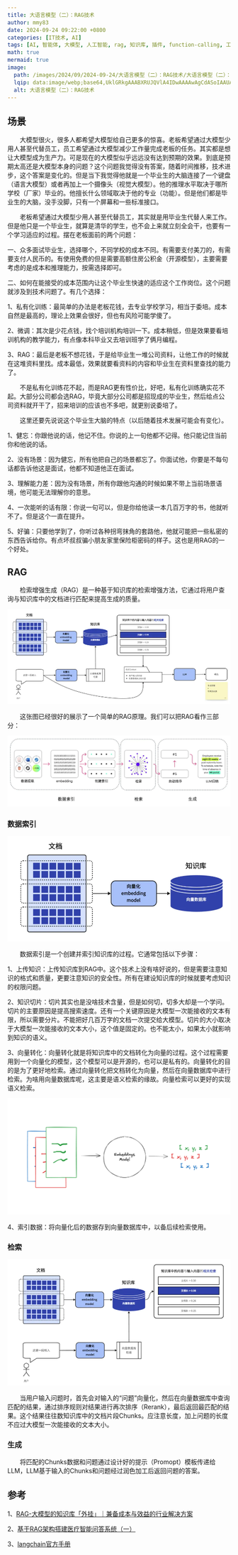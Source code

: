 ```yaml
---
title: 大语言模型（二）：RAG技术
author: mmy83
date: 2024-09-24 09:22:00 +0800
categories: [IT技术, AI]
tags: [AI, 智能体, 大模型, 人工智能, rag, 知识库, 插件, function-calling, 工作流]
math: true
mermaid: true
image:
  path: /images/2024/09/2024-09-24/大语言模型（二）：RAG技术/大语言模型（二）：RAG技术-00.png
  lqip: data:image/webp;base64,UklGRkgAAABXRUJQVlA4IDwAAAAwAgCdASoIAAUAAUAmJZQCdDiAATvzw/s8AAD+/izqIrpV3g0VdcPiW9hVm8faWTLXcOjLLT7RnkGIAAA=
  alt: 大语言模型（二）：RAG技术
---
```


## 场景

&emsp;&emsp;大模型很火，很多人都希望大模型给自己更多的惊喜。老板希望通过大模型少用人甚至代替员工，员工希望通过大模型减少工作量完成老板的任务。其实都是想让大模型成为生产力。可是现在的大模型似乎远远没有达到预期的效果。到底是预期太高还是大模型本身的问题？这个问题我觉得没有答案，随着时间推移，技术进步，这个答案是变化的。但是当下我觉得他就是一个毕业生的大脑连接了一个键盘（语言大模型）或者再加上一个摄像头（视觉大模型）。他的推理水平取决于哪所学校（厂家）毕业的。他擅长什么领域取决于他的专业（功能）。但是他们都是毕业生的大脑，没手没脚，只有一个屏幕和一些标准接口。

&emsp;&emsp;老板希望通过大模型少用人甚至代替员工，其实就是用毕业生代替人来工作。但是他只是一个毕业生，就算是清华的学生，也不会上来就立刻全会干，也要有一个学习适应的过程。摆在老板面前的两个问题：

一、众多面试毕业生，选择哪个，不同学校的成本不同。有需要支付美刀的，有需要支付人民币的。有使用免费的但是需要高额住房公积金（开源模型），主要需要考虑的是成本和推理能力，按需选择即可。

二、如何在能接受的成本范围内让这个毕业生快速的适应这个工作岗位。这个问题就涉及到技术问题了。有几个选择：

  1、私有化训练：最简单的办法是老板花钱，去专业学校学习，相当于委培。成本自然是最高的，理论上效果会很好，但也有风险可能学傻了。

  2、微调：其次是少花点钱，找个培训机构培训一下。成本稍低，但是效果要看培训机构的教学能力，有点像本科毕业又去培训班学了俩月编程。

  3、RAG：最后是老板不想花钱，于是给毕业生一堆公司资料，让他工作的时候就在这堆资料里找。成本最低，效果就要看资料的内容和毕业生在资料里查找的能力了。

&emsp;&emsp;不是私有化训练花不起，而是RAG更有性价比，好吧，私有化训练确实花不起。大部分公司都会选RAG，毕竟大部分公司都是招现成的毕业生，然后给点公司资料就开干了，招来培训的应该也不多吧，就更别说委培了。

&emsp;&emsp;这里还要先说说这个毕业生大脑的特点（以后随着技术发展可能会有变化）。

1、健忘：你跟他说的话，他记不住。你说的上一句他都不记得。他只能记住当前你和他说的话。

2、没有场景：因为健忘，所有他把自己的场景都忘了。你面试他，你要是不每句话都告诉他这是面试，他都不知道他正在面试。

3、理解能力差：因为没有场景，所有你跟他沟通的时候如果不带上当前场景语境，他可能无法理解你的意思。

4、一次能听的话有限：你说一句可以，但是你给他读一本几百万字的书，他就听不了。但是这个一直在提升。

5、好骗：只要他学到了，你听过各种拐弯抹角的套路他，他就可能把一些私密的东西告诉给你。有点坏叔叔骗小朋友家里保险柜密码的样子。这也是用RAG的一个好处。

## RAG

&emsp;&emsp;检索增强生成（RAG）是一种基于知识库的检索增强方法，它通过将用户查询与知识库中的文档进行匹配来提高生成的质量。

![检索增强生成（RAG）](/images/2024/09/2024-09-24/大语言模型（二）：RAG技术/大语言模型（二）：RAG技术-01.png)

&emsp;&emsp;这张图已经很好的展示了一个简单的RAG原理。我们可以把RAG看作三部分：

![检索增强生成（RAG）三部分](/images/2024/09/2024-09-24/大语言模型（二）：RAG技术/大语言模型（二）：RAG技术-02.png)

### 数据索引

![数据索引](/images/2024/09/2024-09-24/大语言模型（二）：RAG技术/大语言模型（二）：RAG技术-03.png)

&emsp;&emsp;数据索引是一个创建并索引知识库的过程。它通常包括以下步骤：

1、上传知识：上传知识库到RAG中。这个技术上没有啥好说的，但是需要注意知识的格式和质量，更要注意知识的安全性。所有在建设知识库的时候就要考虑知识的权限问题。

2、知识切片：切片其实也是没啥技术含量，但是如何切，切多大却是一个学问。切片的主要原因是提高搜索速度。还有一个关键原因是大模型一次能接收的文本有限，所以需要分片。不能把好几百万字的文档一次提交给大模型。切片的大小取决于大模型一次能接收的文本大小，这个值是固定的。也不能太小，如果太小就影响到知识的语义。

3、向量转化：向量转化就是将知识库中的文档转化为向量的过程。这个过程需要用到一个向量化的模型，这个模型可以是开源的，也可以是私有的。向量转化的目的是为了更好地检索。通过向量转化把文档转化为向量，然后在向量数据库中进行检索。为啥用向量数据库呢，这主要是语义检索的缘故。向量检索可以更好的实现语义检索。

![alt text](/images/2024/09/2024-09-24/大语言模型（二）：RAG技术/大语言模型（二）：RAG技术-04.png)

4、索引数据：将向量化后的数据存到向量数据库中，以备后续检索使用。

### 检索

![知识库检索](/images/2024/09/2024-09-24/大语言模型（二）：RAG技术/大语言模型（二）：RAG技术-05.png)

&emsp;&emsp;当用户输入问题时，首先会对输入的“问题”向量化，然后在向量数据库中查询匹配的结果，通过排序规则对结果进行再次排序（Rerank），最后返回最匹配的结果。这个结果往往数知识库中的文档片段Chunks。应注意长度，加上问题的长度不应过大模型一次能接收的文本大小。

### 生成

&emsp;&emsp;将匹配的Chunks数据和问题通过设计好的提示（Promopt）模板传递给LLM，LLM基于输入的Chunks和问题经过润色加工后返回问题的答案。

## 参考

1、[RAG-大模型的知识库「外挂」｜兼备成本与效益的行业解决方案](https://new.qq.com/rain/a/20240325A020J900)

2、[基于RAG架构搭建医疗智能问答系统（一）](https://news.sohu.com/a/756324130_114819)

3、[langchain官方手册](https://python.langchain.com/v0.2/docs/concepts/)